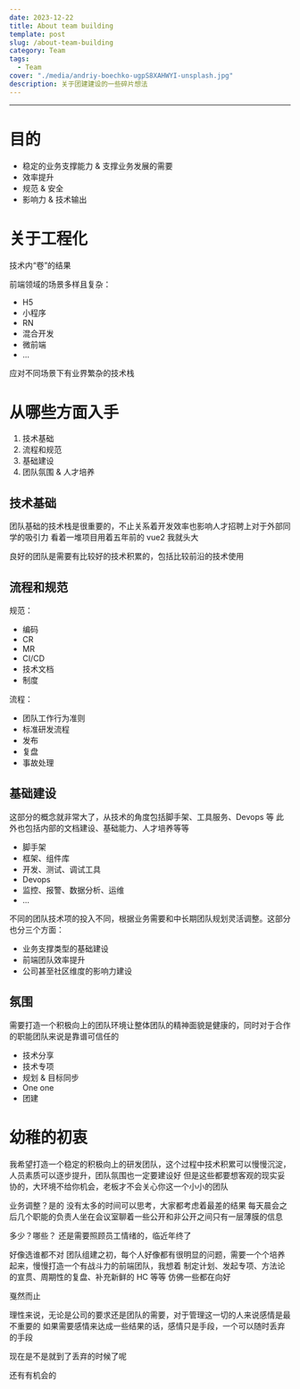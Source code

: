 ```yaml
---
date: 2023-12-22
title: About team building
template: post
slug: /about-team-building
category: Team
tags:
  - Team
cover: "./media/andriy-boechko-ugpS8XAHWYI-unsplash.jpg"
description: 关于团建建设的一些碎片想法
---
```


---

# 目的

- 稳定的业务支撑能力 & 支撑业务发展的需要
- 效率提升
- 规范 & 安全
- 影响力 & 技术输出

# 关于工程化

技术内“卷”的结果

前端领域的场景多样且复杂：

- H5
- 小程序
- RN
- 混合开发
- 微前端
- ...

应对不同场景下有业界繁杂的技术栈

# 从哪些方面入手

1. 技术基础
2. 流程和规范
3. 基础建设
4. 团队氛围 & 人才培养

## 技术基础

团队基础的技术栈是很重要的，不止关系着开发效率也影响人才招聘上对于外部同学的吸引力
看着一堆项目用着五年前的 vue2 我就头大

良好的团队是需要有比较好的技术积累的，包括比较前沿的技术使用

## 流程和规范

规范：

- 编码
- CR
- MR
- CI/CD
- 技术文档
- 制度

流程：

- 团队工作行为准则
- 标准研发流程
- 发布
- 复盘
- 事故处理

## 基础建设

这部分的概念就非常大了，从技术的角度包括脚手架、工具服务、Devops 等
此外也包括内部的文档建设、基础能力、人才培养等等

- 脚手架
- 框架、组件库
- 开发、测试、调试工具
- Devops
- 监控、报警、数据分析、运维
- ...

不同的团队技术项的投入不同，根据业务需要和中长期团队规划灵活调整。这部分也分三个方面：

- 业务支撑类型的基础建设
- 前端团队效率提升
- 公司甚至社区维度的影响力建设

## 氛围

需要打造一个积极向上的团队环境让整体团队的精神面貌是健康的，同时对于合作的职能团队来说是靠谱可信任的

- 技术分享
- 技术专项
- 规划 & 目标同步
- One one
- 团建

# 幼稚的初衷

我希望打造一个稳定的积极向上的研发团队，这个过程中技术积累可以慢慢沉淀，人员素质可以逐步提升，团队氛围也一定要建设好
但是这些都要想客观的现实妥协的，大环境不给你机会，老板才不会关心你这一个小小的团队

业务调整？是的
没有太多的时间可以思考，大家都考虑着最差的结果
每天晨会之后几个职能的负责人坐在会议室聊着一些公开和非公开之间只有一层薄膜的信息

多少？哪些？
还是需要照顾员工情绪的，临近年终了

好像选谁都不对
团队组建之初，每个人好像都有很明显的问题，需要一个个培养起来，慢慢打造一个有战斗力的前端团队，我想着
制定计划、发起专项、方法论的宣贯、周期性的复盘、补充新鲜的 HC 等等
仿佛一些都在向好

戛然而止

理性来说，无论是公司的要求还是团队的需要，对于管理这一切的人来说感情是最不重要的
如果需要感情来达成一些结果的话，感情只是手段，一个可以随时丢弃的手段

现在是不是就到了丢弃的时候了呢

还有有机会的
